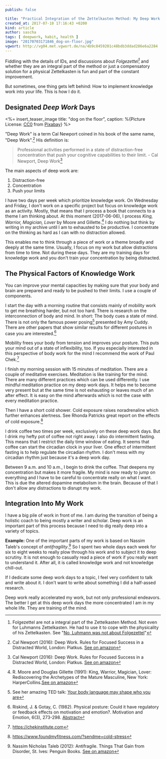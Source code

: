```yaml
---
publish: false

title: "Practical Integration of the Zettelkasten Method: My Deep Work Days"
created_at: 2017-07-10 17:16:43 +0200
kind: article
author: sascha
tags: [ deepwork, habit, health ]
image: "20170703171846_dog-on-floor.jpg"
vgwort: http://vg04.met.vgwort.de/na/4b9c8459201c48bdb3ddad286e6a2284
---
```


Fiddling with the details of IDs, and discussions about *Folgezettel*[^folgezettel] and whether they are an integral part of the method or just a compensatory solution for a physical Zettelkasten is fun and part of the constant improvement. 

But sometimes, one thing gets left behind: How to implement knowledge work into your life. This is how I do it.

  [^folgezettel]: Folgezettel are not a integral part of the Zettelkasten Method. Not even for Luhmanns Zettelkasten. He had to use it to cope with the physicality of his Zettelkasten. See "[No, Luhmann was not about Folgezettel](http://zettelkasten.de/posts/luhmann-folgezettel-truth/)"

## Designated *Deep Work* Days

<%= insert_teaser_image title: "dog on the floor", caption: %{Picture License: <a href="https://creativecommons.org/publicdomain/zero/1.0/deed.en">CC0</a> from <a href="https://pixabay.com/en/dog-face-concentration-cute-canine-1209250/">Pixabay</a>} %>

"Deep Work" is a term Cal Newport coined in his book of the same name, "Deep Work".[^newport2016] His definition is:

> Professional activities performed in a state of distraction-free concentration that push your cognitive capabilities to their limit. - Cal Newport, Deep Work[^newport2016]

  [^newport2016]: Cal Newport (2016):  Deep Work. Rules for Focused Success in a Distracted World, London: Piatkus. [See on amazon](https://www.amazon.com/Deep-Work-Focused-Success-Distracted/dp/0349413681/ref=as_li_ss_tl?_encoding=UTF8&qid=1499094617&sr=8-1&linkCode=ll1&tag=safast03b6-20&linkId=e1b3a5114e3609d139f5a7f69dd56f61)


The main aspects of deep work are:

1. Distraction-free
2. Concentration
3. Push your limits

I have two days per week which prioritize knowledge work. On Wednesday and Friday, I don't work on a specific project but focus on knowledge work as an activity. Mostly, that means that I process a book that connects to a theme I am thinking about. At this moment (2017-06-06), I process *King, Warrior, Magician, Lover* by Moore and Gillette.[^kingwarrior] I do nothing but think by writing in my archive until I am to exhausted to be productive. I concentrate on the thinking as hard as I can with no distraction allowed. 

  [^kingwarrior]: R. Moore and Douglas Gillette (1991):  King, Warrior, Magician, Lover: Rediscovering the Archetypes of the Mature Masculine, New York: HarperCollins.[See on amazon](https://www.amazon.com/King-Warrior-Magician-Lover-Rediscovering/dp/0062506064/ref=as_li_ss_tl?ie=UTF8&qid=1499094571&sr=8-1&keywords=King,+Warrior,+Magician,+Lover:+Rediscovering+the+Archetypes+of+the+Mature+Masculine&linkCode=ll1&tag=safast03b6-20&linkId=54a00811f46d5ab241d9d5fe12ce8d36)

This enables me to think through a piece of work or a theme broadly and deeply at the same time. Usually, I focus on my work but allow distractions from time to time. Not during these days. They are my training days for knowledge work and you don't train your concentration by being distracted. 

## The Physical Factors of Knowledge Work

You can improve your mental capacities by making sure that your body and brain are prepared and ready to be pushed to their limits. I use a couple of components.

I start the day with a morning routine that consists mainly of mobility work to get me breathing harder, but not too hard. There is research on the interconnection of body and mind. In short: The body cues a state of mind. There is not only the famous power posing[^powerposing] presented by Amy Cuddy. There are other papers that show similar results for different postures in case you are interested.[^otherstudies]

  [^powerposing]: See her amazing TED talk: [Your body language may shape who you are](https://www.ted.com/talks/amy_cuddy_your_body_language_shapes_who_you_are)

  [^otherstudies]: Riskind, J. & Gotay, C. (1982). Physical posture: Could it have regulatory or feedback effects on motivation and emotion?. Motivation and Emotion, 6(3), 273-298. [Abstract](https://link.springer.com/article/10.1007/BF00992249)

Mobility frees your body from tension and improves your posture. This puts your mind out of a state of inflexibility, too. If you especially interested in this perspective of body work for the mind I recommend the work of Paul Chek.[^paulchek]

  [^paulchek]: <https://chekinstitute.com>

I finish my morning session with 15 minutes of meditation. There are a couple of meditative exercises. Meditation is like training for the mind. There are many different practices which can be used differently. I use mindful meditation practice on my deep work days. It helps me to become very present but at the same time is not exhausting or leaves much of an after effect. It is easy on the mind afterwards which is not the case with every meditation practice.

Then I have a short cold shower. Cold exposure raises noradrenaline which further enhances alertness. See Rhonda Patricks great report on the effects of cold exposure.[^rhonda]

  [^rhonda]: <https://www.foundmyfitness.com/?sendme=cold-stress>

I drink coffee two times per week, exclusively on these deep work days. But I drink my hefty pot of coffee not right away. I also do intermittent fasting.  This means that I restrict the daily time window of eating. It seems that coffee can start the circadian clock in your liver. One effect of intermittent fasting is to help regulate the circadian rhythm. I don't mess with my circadian rhythm just because it's a deep work day. 

Between 9 a.m. and 10 a.m., I begin to drink the coffee. That deepens my concentration but makes it more fragile. My mind is now ready to jump on everything and I have to be careful to concentrate really on what I want. This is due the altered dopamine metabolism in the brain. Because of that I don't allow any distractions to disrupt my work. 

## Integration Into My Work

I have a big pile of work in front of me. I am during the transition of being a holistic coach to being mostly a writer and scholar. Deep work is an important part of this process because I need to dig really deep into a variety of topics. 

**Example:** One of the important parts of my work is based on Nassim Taleb's concept of *antifragility*.[^taleb] So I spent two whole days each week for six to eight weeks to really plow through his work and to subject it to deep scrutiny. It is not enough to casually read a piece of work if you really want to understand it. After all, it is called knowledge work and not knowledge chill-out.

  [^taleb]: Nassim Nicholas Taleb (2012): Antifragile. Things That Gain from Disorder, St. Ives: Penguin Books. [See on amazon](https://www.amazon.com/Antifragile-Things-That-Disorder-Incerto/dp/0812979680/ref=as_li_ss_tl?ie=UTF8&qid=1499094696&sr=8-1&keywords=taleb+antifragile&linkCode=ll1&tag=safast03b6-20&linkId=cb3c37a9cd584d302cca431bbfe21f57)

If I dedicate some deep work days to a topic, I feel very confident to talk and write about it. I don't want to write about something I did a half-assed research.

Deep work really accelerated my work, but not only professional endeavors. The better I get at this deep work days the more concentrated I am in my whole life. They are training of the mind.

